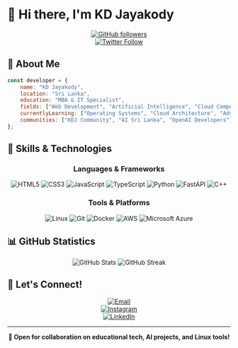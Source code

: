
# 👋 Hi there, I'm KD Jayakody

<div align="center">
  
[![GitHub followers](https://img.shields.io/github/followers/kdjayakody?style=social)](https://github.com/kdjayakody)  
[![Twitter Follow](https://img.shields.io/twitter/follow/kdjayakody?style=social)](https://twitter.com/kdjayakody)

</div>

## 💫 About Me

```javascript
const developer = {
    name: "KD Jayakody",
    location: "Sri Lanka",
    education: "MBA & IT Specialist",
    fields: ["Web Development", "Artificial Intelligence", "Cloud Computing", "Educational Technology"],
    currentlyLearning: ["Operating Systems", "Cloud Architecture", "Advanced System Design"],
    communities: ["KDJ Community", "AI Sri Lanka", "OpenAI Developers"]
};
```

## 🚀 Skills & Technologies

<div align="center">

### Languages & Frameworks
![HTML5](https://img.shields.io/badge/HTML5-E34F26?style=for-the-badge&logo=html5&logoColor=white)
![CSS3](https://img.shields.io/badge/CSS3-1572B6?style=for-the-badge&logo=css3&logoColor=white)
![JavaScript](https://img.shields.io/badge/JavaScript-F7DF1E?style=for-the-badge&logo=javascript&logoColor=black)
![TypeScript](https://img.shields.io/badge/TypeScript-007ACC?style=for-the-badge&logo=typescript&logoColor=white)
![Python](https://img.shields.io/badge/Python-3776AB?style=for-the-badge&logo=python&logoColor=white)
![FastAPI](https://img.shields.io/badge/FastAPI-009688?style=for-the-badge&logo=fastapi&logoColor=white)
![C++](https://img.shields.io/badge/C++-00599C?style=for-the-badge&logo=cplusplus&logoColor=white)

### Tools & Platforms
![Linux](https://img.shields.io/badge/Linux-FCC624?style=for-the-badge&logo=linux&logoColor=black)
![Git](https://img.shields.io/badge/Git-F05032?style=for-the-badge&logo=git&logoColor=white)
![Docker](https://img.shields.io/badge/Docker-2496ED?style=for-the-badge&logo=docker&logoColor=white)
![AWS](https://img.shields.io/badge/AWS-FF9900?style=for-the-badge&logo=amazonaws&logoColor=white)
![Microsoft Azure](https://img.shields.io/badge/Microsoft%20Azure-0078D4?style=for-the-badge&logo=microsoftazure&logoColor=white)

</div>

## 📊 GitHub Statistics

<div align="center">
  <img src="https://github-readme-stats.vercel.app/api?username=kdjayakody&show_icons=true&theme=radical" alt="GitHub Stats" />
  <img src="https://github-readme-streak-stats.herokuapp.com/?user=kdjayakody&theme=radical" alt="GitHub Streak" />
</div>

## 🤝 Let's Connect!

<div align="center">

[![Email](https://img.shields.io/badge/Email-kdjayakody%40example.com-D14836?style=for-the-badge&logo=gmail&logoColor=white)](mailto:kdjayakody@example.com)  
[![Instagram](https://img.shields.io/badge/Instagram-E4405F?style=for-the-badge&logo=instagram&logoColor=white)](https://www.instagram.com/kdjayakody/)  
[![LinkedIn](https://img.shields.io/badge/LinkedIn-0077B5?style=for-the-badge&logo=linkedin&logoColor=white)](https://www.linkedin.com/in/kdjayakody/)

</div>

---
<div align="center">
  <b>🚀 Open for collaboration on educational tech, AI projects, and Linux tools!</b>
</div>

